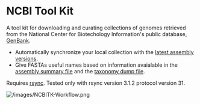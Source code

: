 # NCBI Tool Kit #

A tool kit for downloading and curating collections of genomes retrieved from the  National Center for Biotechology Information's public database, [GenBank](https://www.ncbi.nlm.nih.gov/).

   - Automatically synchronize your local collection with the [latest assembly versions](https://www.ncbi.nlm.nih.gov/genome/doc/ftpfaq/#current).
   - Give FASTAs useful names based on information avaialable in the [assembly summary file](ftp://ftp.ncbi.nlm.nih.gov/genomes/README_assembly_summary.txt) and the [taxonomy dump file](ftp://ftp.ncbi.nlm.nih.gov/pub/taxonomy/taxdump_readme.txt).

Requires [rsync](https://rsync.samba.org/).  Tested only with rsync version 3.1.2  protocol version 31.

![/images/NCBITK-Workflow.png](workflow)
